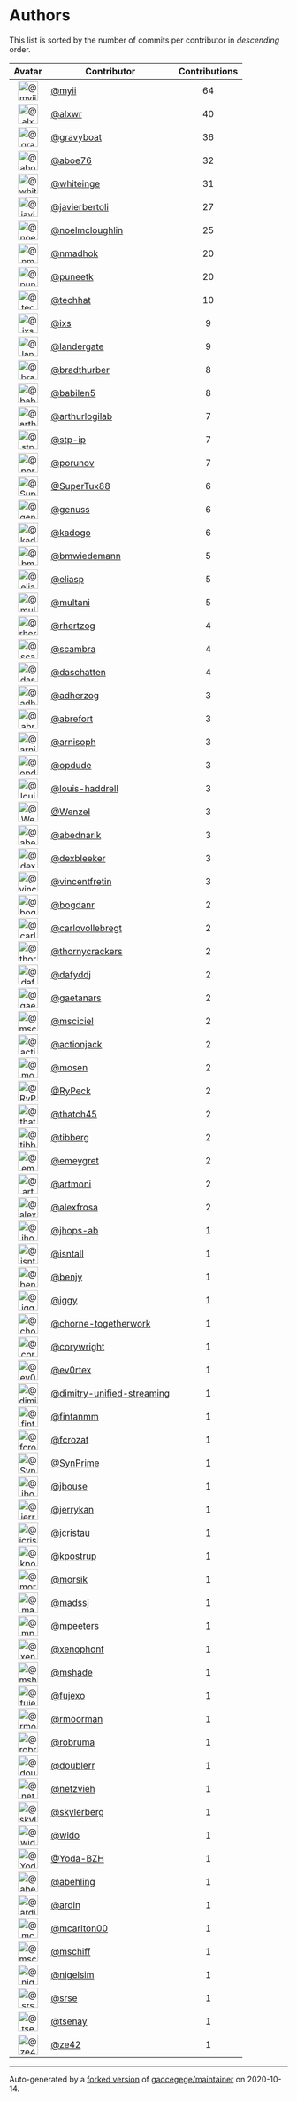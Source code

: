 # Authors

This list is sorted by the number of commits per contributor in _descending_ order.

Avatar|Contributor|Contributions
:-:|---|:-:
<img class='float-left rounded-1' src='https://avatars2.githubusercontent.com/u/10231489?v=4' width='36' height='36' alt='@myii'>|[@myii](https://github.com/myii)|64
<img class='float-left rounded-1' src='https://avatars0.githubusercontent.com/u/1920805?v=4' width='36' height='36' alt='@alxwr'>|[@alxwr](https://github.com/alxwr)|40
<img class='float-left rounded-1' src='https://avatars2.githubusercontent.com/u/1396878?v=4' width='36' height='36' alt='@gravyboat'>|[@gravyboat](https://github.com/gravyboat)|36
<img class='float-left rounded-1' src='https://avatars0.githubusercontent.com/u/1800660?v=4' width='36' height='36' alt='@aboe76'>|[@aboe76](https://github.com/aboe76)|32
<img class='float-left rounded-1' src='https://avatars2.githubusercontent.com/u/91293?v=4' width='36' height='36' alt='@whiteinge'>|[@whiteinge](https://github.com/whiteinge)|31
<img class='float-left rounded-1' src='https://avatars2.githubusercontent.com/u/242396?v=4' width='36' height='36' alt='@javierbertoli'>|[@javierbertoli](https://github.com/javierbertoli)|27
<img class='float-left rounded-1' src='https://avatars1.githubusercontent.com/u/13322818?v=4' width='36' height='36' alt='@noelmcloughlin'>|[@noelmcloughlin](https://github.com/noelmcloughlin)|25
<img class='float-left rounded-1' src='https://avatars0.githubusercontent.com/u/3374962?v=4' width='36' height='36' alt='@nmadhok'>|[@nmadhok](https://github.com/nmadhok)|20
<img class='float-left rounded-1' src='https://avatars1.githubusercontent.com/u/528061?v=4' width='36' height='36' alt='@puneetk'>|[@puneetk](https://github.com/puneetk)|20
<img class='float-left rounded-1' src='https://avatars1.githubusercontent.com/u/287147?v=4' width='36' height='36' alt='@techhat'>|[@techhat](https://github.com/techhat)|10
<img class='float-left rounded-1' src='https://avatars1.githubusercontent.com/u/214768?v=4' width='36' height='36' alt='@ixs'>|[@ixs](https://github.com/ixs)|9
<img class='float-left rounded-1' src='https://avatars3.githubusercontent.com/u/904839?v=4' width='36' height='36' alt='@landergate'>|[@landergate](https://github.com/landergate)|9
<img class='float-left rounded-1' src='https://avatars2.githubusercontent.com/u/3045456?v=4' width='36' height='36' alt='@bradthurber'>|[@bradthurber](https://github.com/bradthurber)|8
<img class='float-left rounded-1' src='https://avatars1.githubusercontent.com/u/117961?v=4' width='36' height='36' alt='@babilen5'>|[@babilen5](https://github.com/babilen5)|8
<img class='float-left rounded-1' src='https://avatars0.githubusercontent.com/u/445200?v=4' width='36' height='36' alt='@arthurlogilab'>|[@arthurlogilab](https://github.com/arthurlogilab)|7
<img class='float-left rounded-1' src='https://avatars2.githubusercontent.com/u/3768412?v=4' width='36' height='36' alt='@stp-ip'>|[@stp-ip](https://github.com/stp-ip)|7
<img class='float-left rounded-1' src='https://avatars2.githubusercontent.com/u/17673243?v=4' width='36' height='36' alt='@porunov'>|[@porunov](https://github.com/porunov)|7
<img class='float-left rounded-1' src='https://avatars3.githubusercontent.com/u/458548?v=4' width='36' height='36' alt='@SuperTux88'>|[@SuperTux88](https://github.com/SuperTux88)|6
<img class='float-left rounded-1' src='https://avatars3.githubusercontent.com/u/3119969?v=4' width='36' height='36' alt='@genuss'>|[@genuss](https://github.com/genuss)|6
<img class='float-left rounded-1' src='https://avatars1.githubusercontent.com/u/5759396?v=4' width='36' height='36' alt='@kadogo'>|[@kadogo](https://github.com/kadogo)|6
<img class='float-left rounded-1' src='https://avatars3.githubusercontent.com/u/637990?v=4' width='36' height='36' alt='@bmwiedemann'>|[@bmwiedemann](https://github.com/bmwiedemann)|5
<img class='float-left rounded-1' src='https://avatars0.githubusercontent.com/u/48491?v=4' width='36' height='36' alt='@eliasp'>|[@eliasp](https://github.com/eliasp)|5
<img class='float-left rounded-1' src='https://avatars0.githubusercontent.com/u/65311?v=4' width='36' height='36' alt='@multani'>|[@multani](https://github.com/multani)|5
<img class='float-left rounded-1' src='https://avatars1.githubusercontent.com/u/1013915?v=4' width='36' height='36' alt='@rhertzog'>|[@rhertzog](https://github.com/rhertzog)|4
<img class='float-left rounded-1' src='https://avatars2.githubusercontent.com/u/20515?v=4' width='36' height='36' alt='@scambra'>|[@scambra](https://github.com/scambra)|4
<img class='float-left rounded-1' src='https://avatars0.githubusercontent.com/u/2094680?v=4' width='36' height='36' alt='@daschatten'>|[@daschatten](https://github.com/daschatten)|4
<img class='float-left rounded-1' src='https://avatars1.githubusercontent.com/u/1744181?v=4' width='36' height='36' alt='@adherzog'>|[@adherzog](https://github.com/adherzog)|3
<img class='float-left rounded-1' src='https://avatars2.githubusercontent.com/u/2192630?v=4' width='36' height='36' alt='@abrefort'>|[@abrefort](https://github.com/abrefort)|3
<img class='float-left rounded-1' src='https://avatars1.githubusercontent.com/u/1507504?v=4' width='36' height='36' alt='@arnisoph'>|[@arnisoph](https://github.com/arnisoph)|3
<img class='float-left rounded-1' src='https://avatars1.githubusercontent.com/u/312493?v=4' width='36' height='36' alt='@opdude'>|[@opdude](https://github.com/opdude)|3
<img class='float-left rounded-1' src='https://avatars3.githubusercontent.com/u/10925856?v=4' width='36' height='36' alt='@louis-haddrell'>|[@louis-haddrell](https://github.com/louis-haddrell)|3
<img class='float-left rounded-1' src='https://avatars2.githubusercontent.com/u/964610?v=4' width='36' height='36' alt='@Wenzel'>|[@Wenzel](https://github.com/Wenzel)|3
<img class='float-left rounded-1' src='https://avatars0.githubusercontent.com/u/228723?v=4' width='36' height='36' alt='@abednarik'>|[@abednarik](https://github.com/abednarik)|3
<img class='float-left rounded-1' src='https://avatars1.githubusercontent.com/u/12513495?v=4' width='36' height='36' alt='@dexbleeker'>|[@dexbleeker](https://github.com/dexbleeker)|3
<img class='float-left rounded-1' src='https://avatars1.githubusercontent.com/u/112249?v=4' width='36' height='36' alt='@vincentfretin'>|[@vincentfretin](https://github.com/vincentfretin)|3
<img class='float-left rounded-1' src='https://avatars2.githubusercontent.com/u/1079875?v=4' width='36' height='36' alt='@bogdanr'>|[@bogdanr](https://github.com/bogdanr)|2
<img class='float-left rounded-1' src='https://avatars0.githubusercontent.com/u/11229682?v=4' width='36' height='36' alt='@carlovollebregt'>|[@carlovollebregt](https://github.com/carlovollebregt)|2
<img class='float-left rounded-1' src='https://avatars3.githubusercontent.com/u/4313010?v=4' width='36' height='36' alt='@thornycrackers'>|[@thornycrackers](https://github.com/thornycrackers)|2
<img class='float-left rounded-1' src='https://avatars2.githubusercontent.com/u/4195158?v=4' width='36' height='36' alt='@dafyddj'>|[@dafyddj](https://github.com/dafyddj)|2
<img class='float-left rounded-1' src='https://avatars0.githubusercontent.com/u/29622411?v=4' width='36' height='36' alt='@gaetanars'>|[@gaetanars](https://github.com/gaetanars)|2
<img class='float-left rounded-1' src='https://avatars3.githubusercontent.com/u/7060082?v=4' width='36' height='36' alt='@msciciel'>|[@msciciel](https://github.com/msciciel)|2
<img class='float-left rounded-1' src='https://avatars2.githubusercontent.com/u/485400?v=4' width='36' height='36' alt='@actionjack'>|[@actionjack](https://github.com/actionjack)|2
<img class='float-left rounded-1' src='https://avatars1.githubusercontent.com/u/316108?v=4' width='36' height='36' alt='@mosen'>|[@mosen](https://github.com/mosen)|2
<img class='float-left rounded-1' src='https://avatars0.githubusercontent.com/u/1244954?v=4' width='36' height='36' alt='@RyPeck'>|[@RyPeck](https://github.com/RyPeck)|2
<img class='float-left rounded-1' src='https://avatars0.githubusercontent.com/u/507599?v=4' width='36' height='36' alt='@thatch45'>|[@thatch45](https://github.com/thatch45)|2
<img class='float-left rounded-1' src='https://avatars0.githubusercontent.com/u/19413421?v=4' width='36' height='36' alt='@tibberg'>|[@tibberg](https://github.com/tibberg)|2
<img class='float-left rounded-1' src='https://avatars1.githubusercontent.com/u/15383526?v=4' width='36' height='36' alt='@emeygret'>|[@emeygret](https://github.com/emeygret)|2
<img class='float-left rounded-1' src='https://avatars3.githubusercontent.com/u/3609179?v=4' width='36' height='36' alt='@artmoni'>|[@artmoni](https://github.com/artmoni)|2
<img class='float-left rounded-1' src='https://avatars2.githubusercontent.com/u/5512529?v=4' width='36' height='36' alt='@alexfrosa'>|[@alexfrosa](https://github.com/alexfrosa)|2
<img class='float-left rounded-1' src='https://avatars1.githubusercontent.com/u/20859482?v=4' width='36' height='36' alt='@jhops-ab'>|[@jhops-ab](https://github.com/jhops-ab)|1
<img class='float-left rounded-1' src='https://avatars1.githubusercontent.com/u/7612102?v=4' width='36' height='36' alt='@isntall'>|[@isntall](https://github.com/isntall)|1
<img class='float-left rounded-1' src='https://avatars0.githubusercontent.com/u/863137?v=4' width='36' height='36' alt='@benjy'>|[@benjy](https://github.com/benjy)|1
<img class='float-left rounded-1' src='https://avatars1.githubusercontent.com/u/20441?v=4' width='36' height='36' alt='@iggy'>|[@iggy](https://github.com/iggy)|1
<img class='float-left rounded-1' src='https://avatars1.githubusercontent.com/u/47893434?v=4' width='36' height='36' alt='@chorne-togetherwork'>|[@chorne-togetherwork](https://github.com/chorne-togetherwork)|1
<img class='float-left rounded-1' src='https://avatars1.githubusercontent.com/u/130219?v=4' width='36' height='36' alt='@corywright'>|[@corywright](https://github.com/corywright)|1
<img class='float-left rounded-1' src='https://avatars2.githubusercontent.com/u/1640672?v=4' width='36' height='36' alt='@ev0rtex'>|[@ev0rtex](https://github.com/ev0rtex)|1
<img class='float-left rounded-1' src='https://avatars2.githubusercontent.com/u/42472863?v=4' width='36' height='36' alt='@dimitry-unified-streaming'>|[@dimitry-unified-streaming](https://github.com/dimitry-unified-streaming)|1
<img class='float-left rounded-1' src='https://avatars0.githubusercontent.com/u/1194646?v=4' width='36' height='36' alt='@fintanmm'>|[@fintanmm](https://github.com/fintanmm)|1
<img class='float-left rounded-1' src='https://avatars3.githubusercontent.com/u/215487?v=4' width='36' height='36' alt='@fcrozat'>|[@fcrozat](https://github.com/fcrozat)|1
<img class='float-left rounded-1' src='https://avatars1.githubusercontent.com/u/38090329?v=4' width='36' height='36' alt='@SynPrime'>|[@SynPrime](https://github.com/SynPrime)|1
<img class='float-left rounded-1' src='https://avatars2.githubusercontent.com/u/41886?v=4' width='36' height='36' alt='@jbouse'>|[@jbouse](https://github.com/jbouse)|1
<img class='float-left rounded-1' src='https://avatars0.githubusercontent.com/u/377632?v=4' width='36' height='36' alt='@jerrykan'>|[@jerrykan](https://github.com/jerrykan)|1
<img class='float-left rounded-1' src='https://avatars3.githubusercontent.com/u/3703806?v=4' width='36' height='36' alt='@jcristau'>|[@jcristau](https://github.com/jcristau)|1
<img class='float-left rounded-1' src='https://avatars2.githubusercontent.com/u/5655231?v=4' width='36' height='36' alt='@kpostrup'>|[@kpostrup](https://github.com/kpostrup)|1
<img class='float-left rounded-1' src='https://avatars3.githubusercontent.com/u/783794?v=4' width='36' height='36' alt='@morsik'>|[@morsik](https://github.com/morsik)|1
<img class='float-left rounded-1' src='https://avatars1.githubusercontent.com/u/22311?v=4' width='36' height='36' alt='@madssj'>|[@madssj](https://github.com/madssj)|1
<img class='float-left rounded-1' src='https://avatars3.githubusercontent.com/u/1106959?v=4' width='36' height='36' alt='@mpeeters'>|[@mpeeters](https://github.com/mpeeters)|1
<img class='float-left rounded-1' src='https://avatars0.githubusercontent.com/u/7139195?v=4' width='36' height='36' alt='@xenophonf'>|[@xenophonf](https://github.com/xenophonf)|1
<img class='float-left rounded-1' src='https://avatars1.githubusercontent.com/u/393545?v=4' width='36' height='36' alt='@mshade'>|[@mshade](https://github.com/mshade)|1
<img class='float-left rounded-1' src='https://avatars2.githubusercontent.com/u/1829924?v=4' width='36' height='36' alt='@fujexo'>|[@fujexo](https://github.com/fujexo)|1
<img class='float-left rounded-1' src='https://avatars0.githubusercontent.com/u/219695?v=4' width='36' height='36' alt='@rmoorman'>|[@rmoorman](https://github.com/rmoorman)|1
<img class='float-left rounded-1' src='https://avatars1.githubusercontent.com/u/1647923?v=4' width='36' height='36' alt='@robruma'>|[@robruma](https://github.com/robruma)|1
<img class='float-left rounded-1' src='https://avatars2.githubusercontent.com/u/1554646?v=4' width='36' height='36' alt='@doublerr'>|[@doublerr](https://github.com/doublerr)|1
<img class='float-left rounded-1' src='https://avatars2.githubusercontent.com/u/3667731?v=4' width='36' height='36' alt='@netzvieh'>|[@netzvieh](https://github.com/netzvieh)|1
<img class='float-left rounded-1' src='https://avatars1.githubusercontent.com/u/4156131?v=4' width='36' height='36' alt='@skylerberg'>|[@skylerberg](https://github.com/skylerberg)|1
<img class='float-left rounded-1' src='https://avatars2.githubusercontent.com/u/326786?v=4' width='36' height='36' alt='@wido'>|[@wido](https://github.com/wido)|1
<img class='float-left rounded-1' src='https://avatars0.githubusercontent.com/u/751889?v=4' width='36' height='36' alt='@Yoda-BZH'>|[@Yoda-BZH](https://github.com/Yoda-BZH)|1
<img class='float-left rounded-1' src='https://avatars0.githubusercontent.com/u/9978732?v=4' width='36' height='36' alt='@abehling'>|[@abehling](https://github.com/abehling)|1
<img class='float-left rounded-1' src='https://avatars1.githubusercontent.com/u/1021809?v=4' width='36' height='36' alt='@ardin'>|[@ardin](https://github.com/ardin)|1
<img class='float-left rounded-1' src='https://avatars2.githubusercontent.com/u/17029228?v=4' width='36' height='36' alt='@mcarlton00'>|[@mcarlton00](https://github.com/mcarlton00)|1
<img class='float-left rounded-1' src='https://avatars0.githubusercontent.com/u/924183?v=4' width='36' height='36' alt='@mschiff'>|[@mschiff](https://github.com/mschiff)|1
<img class='float-left rounded-1' src='https://avatars3.githubusercontent.com/u/2869?v=4' width='36' height='36' alt='@nigelsim'>|[@nigelsim](https://github.com/nigelsim)|1
<img class='float-left rounded-1' src='https://avatars0.githubusercontent.com/u/55587680?v=4' width='36' height='36' alt='@srse'>|[@srse](https://github.com/srse)|1
<img class='float-left rounded-1' src='https://avatars3.githubusercontent.com/u/18380701?v=4' width='36' height='36' alt='@tsenay'>|[@tsenay](https://github.com/tsenay)|1
<img class='float-left rounded-1' src='https://avatars1.githubusercontent.com/u/2089076?v=4' width='36' height='36' alt='@ze42'>|[@ze42](https://github.com/ze42)|1

---

Auto-generated by a [forked version](https://github.com/myii/maintainer) of [gaocegege/maintainer](https://github.com/gaocegege/maintainer) on 2020-10-14.
